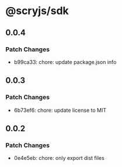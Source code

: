 # @scryjs/sdk

## 0.0.4

### Patch Changes

- b99ca33: chore: update package.json info

## 0.0.3

### Patch Changes

- 6b73ef6: chore: update license to MIT

## 0.0.2

### Patch Changes

- 0e4e5eb: chore: only export dist files
